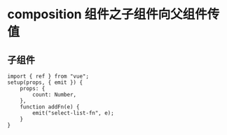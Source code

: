 # composition 组件之子组件向父组件传值

## 子组件

```
import { ref } from "vue";
setup(props, { emit }) {
    props: {
        count: Number,
    },
    function addFn(e) {
        emit("select-list-fn", e);
    }
}
```